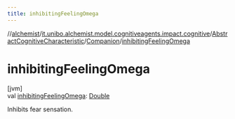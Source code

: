 ```yaml
---
title: inhibitingFeelingOmega
---
```

//[alchemist](../../../../index.html)/[it.unibo.alchemist.model.cognitiveagents.impact.cognitive](../../index.html)/[AbstractCognitiveCharacteristic](../index.html)/[Companion](index.html)/[inhibitingFeelingOmega](inhibiting-feeling-omega.html)



# inhibitingFeelingOmega



[jvm]\
val [inhibitingFeelingOmega](inhibiting-feeling-omega.html): [Double](https://kotlinlang.org/api/latest/jvm/stdlib/kotlin/-double/index.html)



Inhibits fear sensation.




